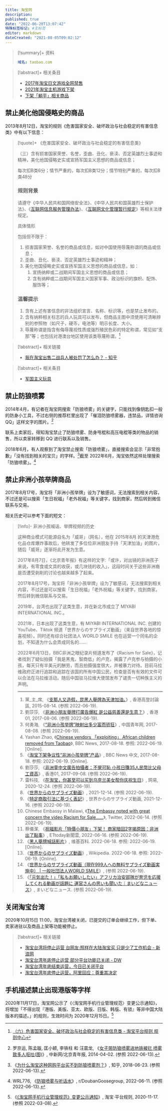 ```yaml
---
title: 淘宝网
description:
published: true
date: "2022-06-20T13:07:42"
特殊标签标记: #无标签
editor: markdown
dateCreated: "2021-08-05T09:02:12"
---
```


> [!summary]+ 资料
>
> ```YAML
> 域名: taobao.com
> ```

> [!abstract]+ 相关条目
>
> +   [2017年淘宝日文游戏全网禁售](/blocklist/2017年淘宝日文游戏全网禁售.md)
> +   [2021年淘宝主机游戏下架](/unclear/2021年淘宝主机游戏下架.md)
> +   [下架「躺平」相关商品](/meme/躺平.md)

## 禁止美化他国侵略史的商品

2013年8月12日，淘宝的规则《危害国家安全、破坏政治与社会稳定的有害信息类》中有以下信息：

[互联网信息服务管理办法]: /rule/国务院/互联网信息服务管理办法.md
[互联网文化管理暂行规定]: /rule/文化部/互联网文化管理暂行规定.md

> [!quote]+ 《危害国家安全、破坏政治与社会稳定的有害信息类》
>
> （三）含有损害国家荣誉、名誉，歪曲、丑化、亵渎、否定英雄烈士事迹和精神，美化他国侵略史实或宣扬军国主义思想的商品或信息；
>
> 每次扣B类6分；情节严重的，每次扣B类12分；情节特别严重的，每次扣B类48分
>
> ### 规则背景
>
> 请遵守《中华人民共和国网络安全法》、《中华人民共和国英雄烈士保护法》、《[互联网信息服务管理办法][]》、《[互联网文化管理暂行规定][]》等相关法律规定。
>
> 具体情形
>
> 包括但不限于：
>
> 1.  损害国家荣誉、名誉的商品或信息，如对中国使用辱蔑称谓的商品或信息；
> 2.  歪曲、丑化、亵渎、否定英雄烈士事迹和精神；
> 3.  美化他国侵略史实或宣扬军国主义思想的商品或信息，如：
>     1.  宣扬纳粹或二战期间军国主义思想的商品或信息；
>     2.  含有纳粹或二战期间军国主义国家军事、政治标识的旗帜、配饰、服饰等；
>
> ### 温馨提示
>
> 1.  含有上述有害信息的非法组织宣言、名称、标识等，也是禁止发布的。
> 2.  含有纳粹相关标志的兵人玩具可以发布，但商品主图中须使用可清晰辨别的参照物（如尺子，硬币，电池等）明示长度、大小。
> 3.  辱蔑称谓是指含有侮辱蔑视性质或强烈殖民色彩的特定称谓，常见如“支那”等；也包括对港澳台地区使用该类辱蔑称谓。[^r06_1]

[^r06_1]: [（六）危害国家安全、破坏政治与社会稳定的有害信息类 - 淘宝平台规则 规则中心](https://rulechannel.taobao.com/?ype=detail&ruleId=88&cId=89&type=detail#/rule/detail?ruleId=88&cId=89)

> [!abstract]+ 相关链接
>
> +   [我在淘宝出售二战兵人被处罚了怎么办？ - 知乎](https://archive.is/V8oxw "https://www.zhihu.com/question/388469436")

> [!abstract]+ 相关条目
>
> +   [军国主义玩具](/blocklist/军国主义商品.md)

## 禁止防狼喷雾

2014年4月，有记者在淘宝网搜索「防狼喷雾」的关键字，只能找到像钥匙扣一般的防身小工具，不过右侧的推荐栏里出现了「催泪防狼喷雾器，违禁品，详情咨询 QQ」这样文字的图片。[^6018666]

联系上卖家后，得知淘宝禁止了防狼喷雾、防身甩棍和高压电棍等类的物品的销售，所以卖家转移到 QQ 进行联系以及销售。

[^6018666]: 罗京运, 陈孟璇, 匡小颖, 李铁柱 和 汪震龙, 《[女子带防狼喷雾进地铁被拦 喷雾致多人呕吐(图)](https://web.archive.org/web/20220613040050/https://www.chinanews.com.cn/sh/2014/04-02/6018666.shtml)》, 中新网/北京青年报, 2014-04-02. (参照 2022-06-13).

2018年6月，有人观察到了淘宝禁止搜索「防狼喷雾」，直接搜索会显示「非常抱歉」「没有找到相关的宝贝」的字样。[^282179485]截至 2022年6月，淘宝依然这样处理搜索「防狼喷雾」。[^v9dchu]

[^282179485]: 《[为什么淘宝这种网购平台买不到防狼喷雾剂？](https://web.archive.org/web/20220613011315/https://www.zhihu.com/question/282179485)》, 知乎, 2018-06-23. (参照 2022-06-13).

[^v9dchu]: WRL776, 《[防狼喷雾与听话水](https://web.archive.org/web/20220611052917/https://www.reddit.com/r/DoubanGoosegroup/comments/v9dchu/防狼喷雾与听话水/)》, r/DoubanGoosegroup, 2022-06-11. (参照 2022-06-13).

## 禁止非洲小孩举牌商品

2017年8月17号，淘宝将「非洲小孩举牌」设为了敏感词，无法搜索到相关内容，不过还是可以搜索「生日祝福」「老外祝福」等关键字，找到商家，然后转到微信联系与交易。

相关历史可以参考下面的短文：

> [!info]- 非洲小孩喊话、举牌视频的历史
>
> 这种商业模式可能源自名为「威哥」（网名），他在 2015年8月 的天津港危化品仓库爆炸事故后，他转发了多位位非洲朋友手持「天津加油」的图片，随后「威哥」逐渐将此开发为生意。
>
> 2017年8月7日，《北京青年报》有这样的文字:「或许，对出镜的非洲孩子来说，有零食或文具的收获，或几块钱的收入」，这段时间关于这些非洲裔是否遭受剥削的讨论也越来越多了起来。
>
> 2017年8月17号，淘宝将「非洲小孩举牌」设为了敏感词，无法搜索到相关内容，不过还是可以搜索「生日祝福」「老外祝福」等关键字，找到商家，然后转到微信联系与交易。
>
> 2019年，台湾也出现了这类生意，并在新北市成立了 MIYABI INTERNATIONAL INC.。
>
> 2021年，日本出现了这类生意，有 MIYABI INTERNATIONAL INC. 创建的 YouTube、Tiktok 频道「世界からのサプライズ動画」（来自世界各地的惊喜视频）。同时还有综合社团法人 WORLD SMILE 也在运营一个同名的企划，不知道为什么会弄成同名的……
>
> 2022年6月13日，BBC非洲之眼纪录片频道发布了《Racism for Sale》，记者找到了疑似拍摄「我是黑鬼，智商低」的卢克，揭露了卢克参与拍摄的小孩，每天只有半美元的酬劳，而且拍摄强度很大，并被暴力对待。目前马拉维政府正进行追踪和追踪在该国的所有中国公民，检查是否有有效的文件可以合法在马拉维活动。随后中国驻马拉维大使馆发布了谴责一切种族主义的声明。
>
> ---
>
> 1.  黨\_主\_席, 《[支那人又造假，昆黑人舉牌為天津加油。](https://forum.hkgolden.com/thread/5993452/page/1)》, 香港高登討論區, 2015-08-14. (参照 2022-06-19).
> 2.  劉莎莎, 《[非洲小朋友舉牌打廣告爆紅 是公益慈善還是生意？](https://www.hk01.com/中國/110140/非洲小朋友舉牌打廣告爆紅-是公益慈善還是生意)》, 香港01, 2017-08-06. (参照 2022-06-19).
> 3.  何勇海, 《[“非洲小孩举牌”映射出多少富而骄狂](http://pinglun.youth.cn/wztt/201708/t20170808_10466078.htm)》, 中国青年网, 2017-08-08. (参照 2022-06-19).
> 4.  Yashan Zhao, 《[Chinese vendors 「exploiting」 African children removed from Taobao](https://www.bbc.com/news/world-asia-china-40958209)》, BBC News, 2017-08-18. 参照: 2022-06-19. [Online].
> 5.  《[淘宝下架争议性“非洲小孩举牌”产品](http://www.bbc.com/zhongwen/simp/chinese-news-40971355)》, BBC News 中文, 2017-08-18. 参照: 2022-06-19. [Online].
> 6.  劉莎莎, 《[非洲童中文廣告拍攝者：不覺可恥 小孩日賺35人民幣比父母工資高](https://www.hk01.com/中國/117724/非洲童中文廣告拍攝者-不覺可恥-小孩日賺35人民幣比父母工資高)》, 香港01, 2017-09-08. (参照 2022-06-19).
> 7.  雷科技, 《[在淘宝，你甚至可以买到乌克兰美女帮你庆祝生日](https://www.163.com/dy/article/FUIR0P4E051100B9.html)》, 网易, 2020-12-24. (参照 2022-06-19).
> 8.  《[世界からのサプライズ動画](https://messagevideo.miyabi-international.com/)》, 2021-12-14. (参照 2022-06-19).
> 9.  《[特定商取引法に基づく表記](https://messagevideo.miyabi-international.com/law/)》, 世界からのサプライズ動画, 2021-12-16. (参照 2022-06-19).
> 10. Chinese Embassy in Malawi, 《[The Embassy noted with great concern the video Racism for Sale……](https://twitter.com/ChinaEmbassy_MW/status/1536424718294827009)》, Twitter, 2022-06-14. (参照 2022-06-19).
> 11. 蔡儀潔, 《[祝福影片「特價小朋友」下架！ 商家暗回2字揭原因：非洲出了點事](https://www.ettoday.net/news/20220616/2274357.htm)》, ETtoday新聞雲, 2022-06-16. (参照 2022-06-19).
> 12. 《[黑人舉牌喊話影片](https://zh.wikipedia.org/w/index.php?title=黑人舉牌喊話影片&oldid=72216702)》, 维基百科. 2022-06-18. 参照: 2022-06-19. [Online].
> 13. 《[世界からのサプライズ動画](https://ja.wikipedia.org/w/index.php?title=世界からのサプライズ動画&oldid=90074613)》, Wikipedia. 2022-06-18. 参照: 2022-06-19. [Online].
> 14. 《[世界からのサプライズ動画（現在999人への無料サプライズ動画実施中） | 一般社団法人WORLD SMILE](https://world-smile.com/)》, (参照 2022-06-19).
> 15. 《[「元気出た！」「私もお願いしたい」アフリカ治安部隊が育児を応援してくれる動画が話題に 運営さんの思いも聞いた｜まいどなニュース](https://maidonanews.jp/article/14560874)》, まいどなニュース. (参照 2022-06-19).

## 关闭淘宝台湾

2020年10月15日 11:00，淘宝台湾被关闭，已提交的订单会继续工作，但下单、卖家进驻以及商品上架等功能被停止。

> [!abstract]+ 相关链接
>
> +   [淘宝台湾将停止运营 台网友:照样在大陆淘宝买 只是少了工作机会 - 新浪网](https://archive.is/xgErI "https://finance.sina.com.cn/tech/2020-10-15/doc-iiznctkc5697616.shtml")
> +   [淘宝台湾年底停止运营 部分平台功能已关闭 - DW](https://web.archive.org/web/20210915004530/https://www.dw.com/zh/淘宝台湾年底停止运营-部分平台功能已关闭/a-55288447)
> +   [淘宝台湾年底结束运营，今日已关闭平台](https://web.archive.org/web/20210122004701/https://cn.engadget.com/taobao-taiwan-closure-074039132.html)
> +   [淘宝台湾年底停止运营，阿里回应：尊重其决定](https://archive.is/9dj0t "https://www.guancha.cn/ChanJing/2020_10_15_568195.shtml")

## 手机描述禁止出现港版等字样

2020年11月17日，淘宝网公示了《〈淘宝网手机行业管理规范〉变更公示通知》，将增加「不得出现『港版、美版、亚太、欧版、日版、韩版、有锁』等非中国大陆版本的描述。」的规则，生效时间为 2020年12月15日。[^81]

[^81]: 《[《淘宝网手机行业管理规范》变更公示通知](https://rulechannel.taobao.com/?type=detail&ruleId=11003244&cId=81#/rule/detail?ruleId=11003244&cId=81)》, 淘宝·平台规则, 2020-11-17. (参照 2022-03-08).
